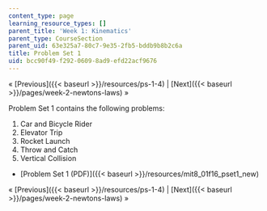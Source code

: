 ```yaml
---
content_type: page
learning_resource_types: []
parent_title: 'Week 1: Kinematics'
parent_type: CourseSection
parent_uid: 63e325a7-80c7-9e35-2fb5-bddb9b8b2c6a
title: Problem Set 1
uid: bcc90f49-f292-0609-8ad9-efd22acf9676
---
```


« [Previous]({{< baseurl >}}/resources/ps-1-4) | [Next]({{< baseurl >}}/pages/week-2-newtons-laws) »

Problem Set 1 contains the following problems:

1.  Car and Bicycle Rider
2.  Elevator Trip
3.  Rocket Launch
4.  Throw and Catch
5.  Vertical Collision

*   [Problem Set 1 (PDF)]({{< baseurl >}}/resources/mit8_01f16_pset1_new)

« [Previous]({{< baseurl >}}/resources/ps-1-4) | [Next]({{< baseurl >}}/pages/week-2-newtons-laws) »